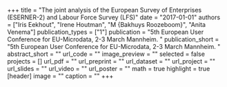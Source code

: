 +++
title = "The joint analysis of the European Survey of Enterprises (ESERNER-2) and Labour Force Survey (LFS)"
date = "2017-01-01"
authors = ["Iris Eekhout", "Irene Houtman", "M {Bakhuys Roozeboom}", "Anita Venema"]
publication_types = ["1"]
publication = "5th European User Conference for EU-Microdata, 2-3 March Mannheim. "
publication_short = "5th European User Conference for EU-Microdata, 2-3 March Mannheim. "
abstract_short = ""
url_code = ""
image_preview = ""
selected = false
projects = []
url_pdf = ""
url_preprint = ""
url_dataset = ""
url_project = ""
url_slides = ""
url_video = ""
url_poster = ""
math = true
highlight = true
[header]
image = ""
caption = ""
+++

